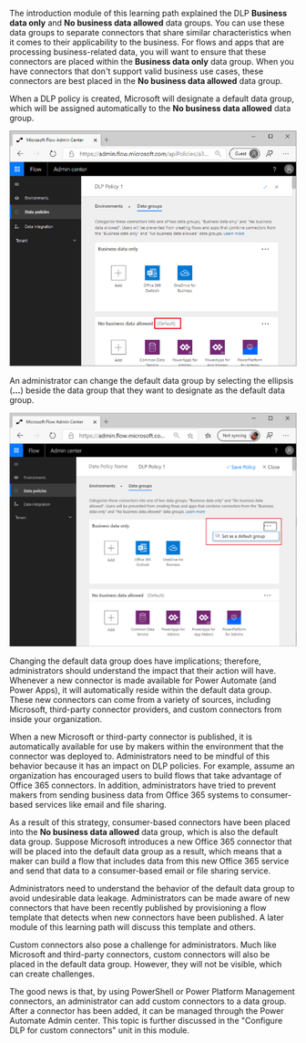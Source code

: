 The introduction module of this learning path explained the 
DLP **Business data only** and **No business data allowed** data groups. 
You can use these data groups to separate connectors that share similar 
characteristics when it comes to their applicability to the business. 
For flows and apps that are processing business-related data, you will 
want to ensure that these connectors are placed within the **Business data only** 
data group. When you have connectors that don't support valid business 
use cases, these connectors are best placed in the **No business data allowed** 
data group.

When a DLP policy is created, Microsoft will designate a default data group, 
which will be assigned automatically to the **No business data allowed** 
data group.

![default](../media/1-default.png)

An administrator can change the default data group by selecting the
ellipsis (**...**) beside the data group that they want to
designate as the default data group.

![new default](../media/2-new-default.png)

Changing the default data group does have implications; therefore, administrators
should understand the impact that their action will have. Whenever a new
connector is made available for Power Automate (and Power Apps), it will
automatically reside within the default data group. These new connectors
can come from a variety of sources, including Microsoft, third-party
connector providers, and custom connectors from inside your organization.

When a new Microsoft or third-party connector is published, it is
automatically available for use by makers within the environment that
the connector was deployed to. Administrators need to be mindful of this
behavior because it has an impact on DLP policies. For example, assume
an organization has encouraged users to build flows that take advantage
of Office 365 connectors. In addition, administrators have tried to
prevent makers from sending business data from Office 365 systems to
consumer-based services like email and file sharing. 

As a result of this strategy, consumer-based connectors have been placed 
into the **No business data allowed** data group, which is also the default 
data group. Suppose Microsoft introduces a new Office 365 connector that will
be placed into the default data group as a result, which means that a
maker can build a flow that includes data from this new Office 365
service and send that data to a consumer-based email or file sharing
service.

Administrators need to understand the behavior of the
default data group to avoid undesirable data leakage. Administrators can
be made aware of new connectors that have been recently published by
provisioning a flow template that detects when new connectors have been
published. A later module of this learning path will discuss this template and others.

Custom connectors also pose a challenge for administrators. Much like
Microsoft and third-party connectors, custom connectors will also be
placed in the default data group. However, they will not be visible,
which can create challenges. 

The good news is that, by using PowerShell or Power Platform Management 
connectors, an administrator can add custom connectors to a data group. 
After a connector has been added, it can be managed through the Power 
Automate Admin center. This topic is further discussed in the 
"Configure DLP for custom connectors" unit in this module.
